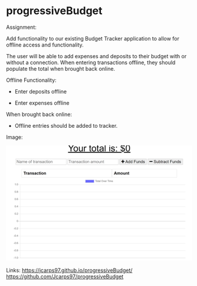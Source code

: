 # progressiveBudget

Assignment:

Add functionality to our existing Budget Tracker application to allow for offline access and functionality.

The user will be able to add expenses and deposits to their budget with or without a connection. When entering transactions offline, they should populate the total when brought back online.

Offline Functionality:

  * Enter deposits offline

  * Enter expenses offline

When brought back online:

  * Offline entries should be added to tracker.

Image:

  <img src="./public/icons/img.png">


Links:
https://jcarps97.github.io/progressiveBudget/
https://github.com/Jcarps97/progressiveBudget
